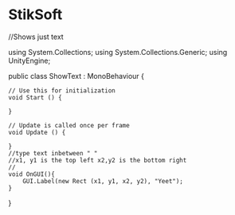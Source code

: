 # StikSoft
//Shows just text

using System.Collections;
using System.Collections.Generic;
using UnityEngine;

public class ShowText : MonoBehaviour {

	// Use this for initialization
	void Start () {
		
	}
	
	// Update is called once per frame
	void Update () {
		
	}
	//type text inbetween " " 
	//x1, y1 is the top left x2,y2 is the bottom right
	// 
	void OnGUI(){
		GUI.Label(new Rect (x1, y1, x2, y2), "Yeet");
	}
}

